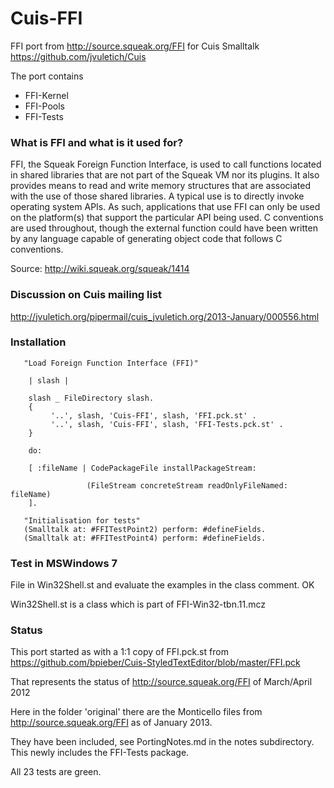 Cuis-FFI
========

FFI port from http://source.squeak.org/FFI for Cuis Smalltalk https://github.com/jvuletich/Cuis


The port contains

* FFI-Kernel
* FFI-Pools
* FFI-Tests


### What is FFI and what is it used for?

FFI, the Squeak Foreign Function Interface, is used to call functions located in shared libraries that are not part of the Squeak VM nor its plugins. It also provides means to read and write memory structures that are associated with the use of those shared libraries. A typical use is to directly invoke operating system APIs. As such, applications that use FFI can only be used on the platform(s) that support the particular API being used. C conventions are used throughout, though the external function could have been written by any language capable of generating object code that follows C conventions. 


Source: http://wiki.squeak.org/squeak/1414


### Discussion on Cuis mailing list

http://jvuletich.org/pipermail/cuis_jvuletich.org/2013-January/000556.html


### Installation

       "Load Foreign Function Interface (FFI)"

        | slash |

        slash _ FileDirectory slash.
        {
             '..', slash, 'Cuis-FFI', slash, 'FFI.pck.st' .
			 '..', slash, 'Cuis-FFI', slash, 'FFI-Tests.pck.st' .
        }

        do:

        [ :fileName | CodePackageFile installPackageStream:
	
                     (FileStream concreteStream readOnlyFileNamed: fileName)
        ].

       "Initialisation for tests"
       (Smalltalk at: #FFITestPoint2) perform: #defineFields.
       (Smalltalk at: #FFITestPoint4) perform: #defineFields.   

		
### Test in MSWindows 7

File in Win32Shell.st and evaluate the examples in the class comment. OK

Win32Shell.st is a class which is part of FFI-Win32-tbn.11.mcz		
		

### Status

This port started as with a 1:1 copy of FFI.pck.st from https://github.com/bpieber/Cuis-StyledTextEditor/blob/master/FFI.pck 

That represents the status of http://source.squeak.org/FFI of March/April 2012

Here in the folder 'original' there are the Monticello files from http://source.squeak.org/FFI as of January 2013. 

They have been included, see PortingNotes.md in the notes subdirectory. This newly includes the FFI-Tests package.

All 23 tests are green.
